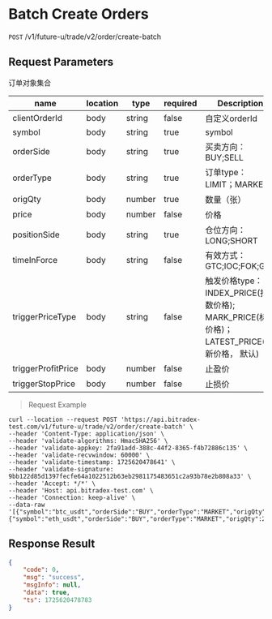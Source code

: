 # Batch Create Orders

`POST` /v1/future-u/trade/v2/order/create-batch

## Request Parameters

订单对象集合

| name                 | location   | type     | required    | Description                                                                |
|--------------------|------|--------|-------|-------------------------------------------------------------------|
| clientOrderId      | body | string | false | 自定义orderId                                                        |
| symbol             | body | string | true  | symbol                                                               |
| orderSide          | body | string | true  | 买卖方向：BUY;SELL                                                     |
| orderType          | body | string | true  | 订单type：LIMIT；MARKET                                                 |
| origQty            | body | number | true  | 数量（张）                                                             |
| price              | body | number | false | 价格                                                                |
| positionSide       | body | string | true  | 仓位方向：LONG;SHORT                                                   |
| timeInForce        | body | string | false | 有效方式：GTC;IOC;FOK;GTX                                              |
| triggerPriceType   | body | string | false | 触发价格type：INDEX_PRICE(指数价格); MARK_PRICE(标记价格)；LATEST_PRICE(最新价格， 默认) |
| triggerProfitPrice | body | number | false | 止盈价                                                               |
| triggerStopPrice   | body | number | false | 止损价                                                               |


> Request Example

```shell
curl --location --request POST 'https://api.bitradex-test.com/v1/future-u/trade/v2/order/create-batch' \
--header 'Content-Type: application/json' \
--header 'validate-algorithms: HmacSHA256' \
--header 'validate-appkey: 2fa91add-388c-44f2-8365-f4b72886c135' \
--header 'validate-recvwindow: 60000' \
--header 'validate-timestamp: 1725620478641' \
--header 'validate-signature: 9bb122d85d1397fecfe64a1022512b63eb2981175483651c2a93b78e2b808a33' \
--header 'Accept: */*' \
--header 'Host: api.bitradex-test.com' \
--header 'Connection: keep-alive' \
--data-raw '[{"symbol":"btc_usdt","orderSide":"BUY","orderType":"MARKET","origQty":20,"positionSide":"LONG","timeInForce":"IOC","triggerPriceType":"INDEX_PRICE"},{"symbol":"eth_usdt","orderSide":"BUY","orderType":"MARKET","origQty":20,"positionSide":"LONG","timeInForce":"IOC","triggerPriceType":"INDEX_PRICE"}]'

```

## Response Result

```json
{
    "code": 0,
    "msg": "success",
    "msgInfo": null,
    "data": true,
    "ts": 1725620478783
}
```

